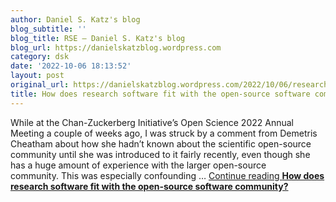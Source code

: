 ```yaml
---
author: Daniel S. Katz's blog
blog_subtitle: ''
blog_title: RSE – Daniel S. Katz's blog
blog_url: https://danielskatzblog.wordpress.com
category: dsk
date: '2022-10-06 18:13:52'
layout: post
original_url: https://danielskatzblog.wordpress.com/2022/10/06/research-software-and-open-source/
title: How does research software fit with the open-source software community?
---
```


While at the Chan-Zuckerberg Initiative’s Open Science 2022 Annual Meeting a couple of weeks ago, I was struck by a comment from Demetris Cheatham about how she hadn’t known about the scientific open-source community until she was introduced to it fairly recently, even though she has a huge amount of experience with the larger open-source community. This was especially confounding &#8230; <a class="more-link" href="https://danielskatzblog.wordpress.com/2022/10/06/research-software-and-open-source/">Continue reading <span class="screen-reader-text"><strong>How does research software fit with the open-source software community?</strong></span></a>